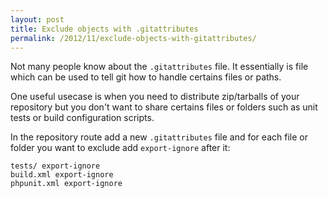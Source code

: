 ```yaml
---
layout: post
title: Exclude objects with .gitattributes
permalink: /2012/11/exclude-objects-with-gitattributes/
---
```


Not many people know about the `.gitattributes` file. It essentially is file which can be used to tell git how to handle certains files or paths.

One useful usecase is when you need to distribute zip/tarballs of your repository but you don't want to share certains files or folders such as unit tests or build configuration scripts.

In the repository route add a new `.gitattributes` file and for each file or folder you want to exclude add `export-ignore` after it:

	tests/ export-ignore
	build.xml export-ignore
	phpunit.xml export-ignore

